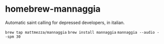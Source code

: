 # homebrew-mannaggia
Automatic saint calling for depressed developers, in italian.

`brew tap mattmezza/mannaggia`
`brew install mannaggia`
`mannaggia --audio --spm 30`
